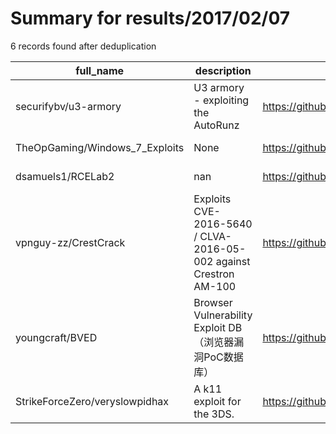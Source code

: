 
# Summary for results/2017/02/07
    
6 records found after deduplication

| full_name | description | html_url | matched_list | matched_count | pushed_at | size | stargazers_count | language | forks_count | vul_ids |
|--------------------------------|-------------------------------------------------------------------|---------------------------------------------------|----------------------------------|-----------------|---------------------------|--------|--------------------|------------|---------------|-------------------|
| securifybv/u3-armory | U3 armory - exploiting the AutoRunz | https://github.com/securifybv/u3-armory | ['exploit'] | 1 | 2017-02-07 10:18:36+00:00 | 3743 | 18 | C++ | 6 | [] |
| TheOpGaming/Windows_7_Exploits | None | https://github.com/TheOpGaming/Windows_7_Exploits | ['exploit'] | 1 | 2017-02-07 14:45:35+00:00 | 0 | 0 | | 0 | [] |
| dsamuels1/RCELab2 | nan | https://github.com/dsamuels1/RCELab2 | ['rce'] | 1 | 2017-02-07 17:34:14+00:00 | 4 | 0 | C++ | 0 | [] |
| vpnguy-zz/CrestCrack | Exploits CVE-2016-5640 / CLVA-2016-05-002 against Crestron AM-100 | https://github.com/vpnguy-zz/CrestCrack | ['exploit'] | 1 | 2017-02-07 19:44:21+00:00 | 14 | 6 | Python | 2 | ['CVE-2016-5640'] |
| youngcraft/BVED | Browser Vulnerability Exploit DB（浏览器漏洞PoC数据库） | https://github.com/youngcraft/BVED | ['exploit', 'vulnerability poc'] | 2 | 2017-02-07 11:07:48+00:00 | 18 | 9 | HTML | 13 | [] |
| StrikeForceZero/veryslowpidhax | A k11 exploit for the 3DS. | https://github.com/StrikeForceZero/veryslowpidhax | ['exploit'] | 1 | 2017-02-07 09:32:10+00:00 | 5 | 0 | Makefile | 0 | [] |

